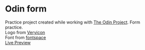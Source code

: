 # Odin form
Practice project created while working with [The Odin Project](https://www.theodinproject.com/). Form practice.  
Logo from [Veryicon](https://www.veryicon.com/icons/food--drinks/summer-food/pizza-pizza-1.html)  
Font from [fontspace](https://www.fontspace.com/pizzaria-font-f43752)  
[Live Preview](https://rafallyczek.github.io/odin-form/)
